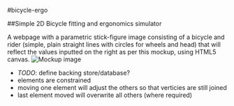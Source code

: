 #bicycle-ergo

##Simple 2D Bicycle fitting and ergonomics simulator

A webpage with a parametric stick-figure image consisting of a bicycle and rider (simple, plain straight lines with circles for wheels and head) that will reflect the values inputted on the right as per this mockup, using HTML5 canvas.
![Mockup image](https://github.com/hovil/bicycle-ergo/bicycle-ergo-mockup.png "Mockup")

- *TODO*: define backing store/database?
- elements are constrained
- moving one element will adjust the others so that verticies are still joined
- last element moved will overwrite all others (where required)

